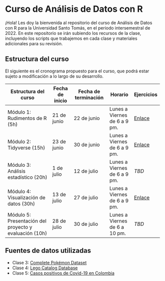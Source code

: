 # Curso de Análisis de Datos con R

¡Hola! Les doy la bienvenida al repositorio del curso de Análisis de Datos con R para la Universidad Santo Tomás, en el periodo intersemestral de 2022. En este repositorio se irán subiendo los recursos de la clase, incluyendo los scripts que trabajemos en cada clase y materiales adicionales para su revisión.

## Estructura del curso

El siguiente es el cronograma propuesto para el curso, que podrá estar sujeto a modificación a lo largo de su desarrollo.

| Estructura del curso | Fecha de inicio | Fecha de terminación | Horario | Ejercicios |
| ---- | ----- | ----- | ---- | ---- |
| Módulo 1: Rudimentos de R (5h) | 21 de junio | 22 de junio | Lunes a Viernes <br> de 6 a 9 pm. | [Enlace](https://github.com/camartinezbu/2022-Intersemestral-R-USTA/blob/main/Modulo_1/Ejercicios_Modulo_1.md)
| Módulo 2: Tidyverse (15h) | 23 de junio | 30 de junio | Lunes a Viernes <br> de 6 a 9 pm. | [Enlace](https://github.com/camartinezbu/2022-Intersemestral-R-USTA/blob/main/Modulo_2/Ejercicios_Modulo_2.md)
| Módulo 3: Análisis estadístico (20h) | 1 de julio | 12 de julio | Lunes a Viernes <br> de 6 a 9 pm. | *TBD*
| Módulo 4: Visualización de datos (30h) | 13 de julio | 27 de julio | Lunes a Viernes <br> de 6 a 9 pm. | [Enlace](https://github.com/camartinezbu/2022-Intersemestral-R-USTA/blob/main/Modulo_4/Ejercicios_Modulo_4.md)
| Módulo 5: Presentación del proyecto y evaluación (10h) | 28 de julio | 30 de julio | Lunes a Viernes <br> de 6 a 10 pm. | *TBD*

## Fuentes de datos utilizadas

- Clase 3: [Complete Pokémon Dataset](https://www.kaggle.com/datasets/mariotormo/complete-pokemon-dataset-updated-090420)
- Clase 4: [Lego Catalog Database](https://rebrickable.com/downloads/)
- Clase 5: [Casos positivos de Covid-19 en Colombia](https://www.datos.gov.co/Salud-y-Protecci-n-Social/Casos-positivos-de-COVID-19-en-Colombia/gt2j-8ykr/data)
